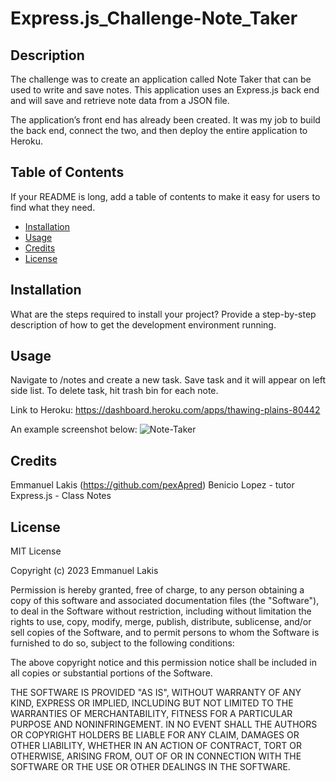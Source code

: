 # Express.js_Challenge-Note_Taker

## Description

The challenge was to create an application called Note Taker that can be used to write and save notes. This application uses an Express.js back end and will save and retrieve note data from a JSON file.

The application’s front end has already been created. It was my job to build the back end, connect the two, and then deploy the entire application to Heroku.

## Table of Contents

If your README is long, add a table of contents to make it easy for users to find what they need.

- [Installation](#installation)
- [Usage](#usage)
- [Credits](#credits)
- [License](#license)

## Installation

What are the steps required to install your project? Provide a step-by-step description of how to get the development environment running.

## Usage

Navigate to /notes and create a new task. Save task and it will appear on left side list. To delete task, hit trash bin for each note.

Link to Heroku: https://dashboard.heroku.com/apps/thawing-plains-80442

An example screenshot below:
![Note-Taker](/Express.js_Challenge-Note_Taker/Assets/11-express-homework-demo-01.png)

## Credits

Emmanuel Lakis (https://github.com/pexApred)
Benicio Lopez - tutor
Express.js - Class Notes

## License

MIT License

Copyright (c) 2023 Emmanuel Lakis

Permission is hereby granted, free of charge, to any person obtaining a copy
of this software and associated documentation files (the "Software"), to deal
in the Software without restriction, including without limitation the rights
to use, copy, modify, merge, publish, distribute, sublicense, and/or sell
copies of the Software, and to permit persons to whom the Software is
furnished to do so, subject to the following conditions:

The above copyright notice and this permission notice shall be included in all
copies or substantial portions of the Software.

THE SOFTWARE IS PROVIDED "AS IS", WITHOUT WARRANTY OF ANY KIND, EXPRESS OR
IMPLIED, INCLUDING BUT NOT LIMITED TO THE WARRANTIES OF MERCHANTABILITY,
FITNESS FOR A PARTICULAR PURPOSE AND NONINFRINGEMENT. IN NO EVENT SHALL THE
AUTHORS OR COPYRIGHT HOLDERS BE LIABLE FOR ANY CLAIM, DAMAGES OR OTHER
LIABILITY, WHETHER IN AN ACTION OF CONTRACT, TORT OR OTHERWISE, ARISING FROM,
OUT OF OR IN CONNECTION WITH THE SOFTWARE OR THE USE OR OTHER DEALINGS IN THE
SOFTWARE.
